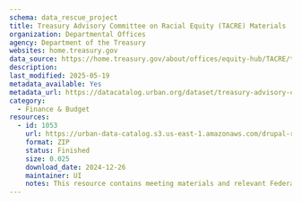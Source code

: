 ```yaml
---
schema: data_rescue_project 
title: Treasury Advisory Committee on Racial Equity (TACRE) Materials
organization: Departmental Offices
agency: Department of the Treasury
websites: home.treasury.gov
data_source: https://home.treasury.gov/about/offices/equity-hub/TACRE/tacre-meeting-materials
description: 
last_modified: 2025-05-19
metadata_available: Yes
metadata_url: https://datacatalog.urban.org/dataset/treasury-advisory-committee-racial-equity-tacre-materials
category:
  - Finance & Budget 
resources:
  - id: 1053
    url: https://urban-data-catalog.s3.us-east-1.amazonaws.com/drupal-root-live/2025/03/28/race-and-equity/treasury-advisory-committee-on-racial-equity/data.zip
    format: ZIP
    status: Finished
    size: 0.025
    download_date: 2024-12-26
    maintainer: UI
    notes: This resource contains meeting materials and relevant Federal Register notices from the Treasury Advisory Committee on Racial Equity website.
---
```

